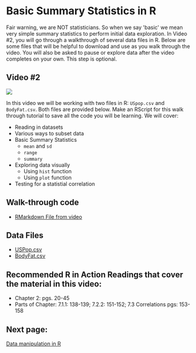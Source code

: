# Basic Summary Statistics in R

Fair warning, we are NOT statisticians. So when we say 'basic' we mean very simple summary statistics to perform initial data exploration. In Video #2, you will go through a walkthrough of several data files in R. Below are some files that will be helpful to download and use as you walk through the video. You will also be asked to pause or explore data after the video completes on your own. This step is optional.

## Video #2

[![](https://github.com/StevisonLab/R-Mini-Course/blob/main/v2.jpeg)](https://youtu.be/k2v89UgqLss)

In this video we will be working with two files in R: `USpop.csv` and `BodyFat.csv`. Both files are provided below. Make an RScript for this walk through tutorial to save all the code you will be learning. We will cover:

* Reading in datasets
* Various ways to subset data
* Basic Summary Statistics
    + `mean` and `sd`
    + `range`
    + `summary`
* Exploring data visually
    + Using `hist` function
    + Using `plot` function
* Testing for a statistial correlation

## Walk-through code

* [RMarkdown File from video](https://github.com/StevisonLab/R-Mini-Course/blob/main/datafiles/4.02.Basic_Summary_Statistics_in_R.Rmd)

## Data Files

* [USPop.csv](https://github.com/StevisonLab/R-Mini-Course/blob/main/datafiles/USPop.csv)
* [BodyFat.csv](https://github.com/StevisonLab/R-Mini-Course/blob/main/datafiles/BodyFat.csv)

## Recommended R in Action Readings that cover the material in this video:
* Chapter 2: pgs. 20-45
* Parts of Chapter: 7.1.1: 138-139; 7.2.2: 151-152; 7.3 Correlations pgs: 153-158

## Next page: 
[Data manipulation in R](https://github.com/StevisonLab/R-Mini-Course/blob/main/Data%20manipulation%20in%20R.md)
